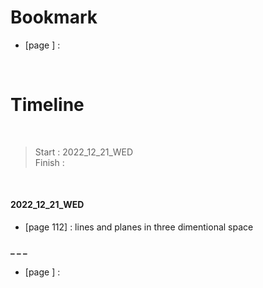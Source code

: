 # Bookmark

- [page ] : 

<br>

# Timeline

<br>

>Start   : 2022_12_21_WED<br>
>Finish  : 

<br>

#### 2022_12_21_WED
- [page 112] : lines and planes in three dimentional space

#### _ _ _
- [page ] :